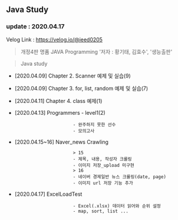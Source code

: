 ## Java Study
### update : 2020.04.17

Velog Link : https://velog.io/@ieed0205

> 개정4판 명품 JAVA Programming '저자 : 황기태, 김효수', '생능출판'

> Java study
* [2020.04.09] Chapter 2. Scanner 예제 및 실습(9)
* [2020.04.09] Chapter 3. for, list, random 예제 및 실습(7)
* [2020.04.11] Chapter 4. class 예제(1)
* [2020.04.13] Programmers - level1(2)

                            - 완주하지 못한 선수
                            - 모의고사
* [2020.04.15~16] Naver_news Crawling
                            
                            > 15
                            - 제목, 내용, 작성자 크롤링
                            - 이미지 저장_upload 미구현
                            > 16
                            - 네이버 경제일반 뉴스 크롤링(date, page)
                            - 이미지 url 저장 기능 추가
* [2020.04.17] ExcelLoadTest

                            - Excel(.xlsx) 데이터 읽어와 순위 설정
                            - map, sort, list ...
